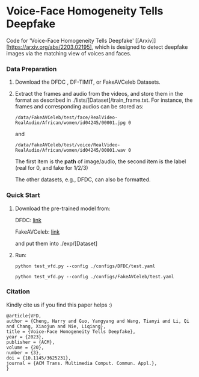 # Voice-Face Homogeneity Tells Deepfake

Code for 'Voice-Face Homogeneity Tells Deepfake' [[Arxiv]][https://arxiv.org/abs/2203.02195], which is designed to detect deepfake images via the matching view of voices and faces.



### Data Preparation

1. Download the DFDC , DF-TIMIT, or FakeAVCeleb Datasets.

2. Extract the frames and audio from the videos, and store them in the format as described in ./lists/[Dataset]/train_frame.txt. For instance, the frames and corresponding audios can be stored as:

   `/data/FakeAVCeleb/test/face/RealVideo-RealAudio/African/women/id04245/00001.jpg 0`

   and 

   `/data/FakeAVCeleb/test/voice/RealVideo-RealAudio/African/women/id04245/00001.wav 0`

   The first item is the **path** of image/audio, the second item is the label (real for 0, and fake for 1/2/3)

   The other datasets, e.g., DFDC, can also be formatted.

### Quick Start

1. Download the pre-trained model from:

   DFDC: [link](https://drive.google.com/drive/folders/11YZ91OG1qFxDKRS8D1ihGL9wDsl7ybk7?usp=drive_link)

   FakeAVCeleb: [link](https://drive.google.com/drive/folders/1DhnCb0nS3EM3Ym3tPIOcJGElLgv3YsJ8?usp=drive_link)

   and put them into ./exp/[Dataset]

2. Run:

   `python test_vfd.py --config ./configs/DFDC/test.yaml`

   `python test_vfd.py --config ./configs/FakeAVCeleb/test.yaml`

###  Citation

Kindly cite us if you find this paper helps :)

````
@article{VFD,
author = {Cheng, Harry and Guo, Yangyang and Wang, Tianyi and Li, Qi and Chang, Xiaojun and Nie, Liqiang},
title = {Voice-Face Homogeneity Tells Deepfake},
year = {2023},
publisher = {ACM},
volume = {20},
number = {3},
doi = {10.1145/3625231},
journal = {ACM Trans. Multimedia Comput. Commun. Appl.},
}
````

